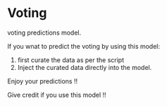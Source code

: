 # Voting
voting predictions model.

If you wnat to predict the voting by using this model:
1. first curate the data as per the script
2. Inject the curated data directly into the model. 

Enjoy your predictions !! 

Give credit if you use this model !!
